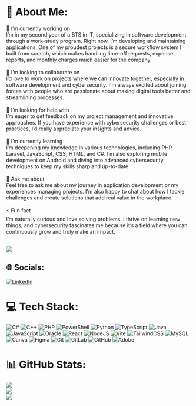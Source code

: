 # 💫 About Me:
🔭 I’m currently working on<br>I’m in my second year of a BTS in IT, specializing in software development through a work-study program. Right now, I’m developing and maintaining applications. One of my proudest projects is a secure workflow system I built from scratch, which makes handling time-off requests, expense reports, and monthly charges much easier for the company.<br><br>👯 I’m looking to collaborate on<br>I’d love to work on projects where we can innovate together, especially in software development and cybersecurity. I'm always excited about joining forces with people who are passionate about making digital tools better and streamlining processes.<br><br>🤝 I’m looking for help with<br>I’m eager to get feedback on my project management and innovative approaches. If you have experience with cybersecurity challenges or best practices, I’d really appreciate your insights and advice.<br><br>🌱 I’m currently learning<br>I’m deepening my knowledge in various technologies, including PHP Laravel, JavaScript, CSS, HTML, and C#. I’m also exploring mobile development on Android and diving into advanced cybersecurity techniques to keep my skills sharp and up-to-date.<br><br>💬 Ask me about<br>Feel free to ask me about my journey in application development or my experiences managing projects. I’m also happy to chat about how I tackle challenges and create solutions that add real value in the workplace.<br><br>⚡ Fun fact<br>I’m naturally curious and love solving problems. I thrive on learning new things, and cybersecurity fascinates me because it’s a field where you can continuously grow and truly make an impact.<br><br>

![](https://quotes-github-readme.vercel.app/api?type=horizontal&theme=tokyonight)

## 🌐 Socials:
[![LinkedIn](https://img.shields.io/badge/LinkedIn-%230077B5.svg?logo=linkedin&logoColor=white)](https://linkedin.com/in/www.linkedin.com/in/myriam-jbilou) 

# 💻 Tech Stack:
![C#](https://img.shields.io/badge/c%23-%23239120.svg?style=plastic&logo=csharp&logoColor=white) ![C++](https://img.shields.io/badge/c++-%2300599C.svg?style=plastic&logo=c%2B%2B&logoColor=white) ![PHP](https://img.shields.io/badge/php-%23777BB4.svg?style=plastic&logo=php&logoColor=white) ![PowerShell](https://img.shields.io/badge/PowerShell-%235391FE.svg?style=plastic&logo=powershell&logoColor=white) ![Python](https://img.shields.io/badge/python-3670A0?style=plastic&logo=python&logoColor=ffdd54) ![TypeScript](https://img.shields.io/badge/typescript-%23007ACC.svg?style=plastic&logo=typescript&logoColor=white) ![Java](https://img.shields.io/badge/java-%23ED8B00.svg?style=plastic&logo=openjdk&logoColor=white) ![JavaScript](https://img.shields.io/badge/javascript-%23323330.svg?style=plastic&logo=javascript&logoColor=%23F7DF1E) ![Oracle](https://img.shields.io/badge/Oracle-F80000?style=plastic&logo=oracle&logoColor=white) ![React](https://img.shields.io/badge/react-%2320232a.svg?style=plastic&logo=react&logoColor=%2361DAFB) ![NodeJS](https://img.shields.io/badge/node.js-6DA55F?style=plastic&logo=node.js&logoColor=white) ![Vite](https://img.shields.io/badge/vite-%23646CFF.svg?style=plastic&logo=vite&logoColor=white) ![TailwindCSS](https://img.shields.io/badge/tailwindcss-%2338B2AC.svg?style=plastic&logo=tailwind-css&logoColor=white) ![MySQL](https://img.shields.io/badge/mysql-4479A1.svg?style=plastic&logo=mysql&logoColor=white) ![Canva](https://img.shields.io/badge/Canva-%2300C4CC.svg?style=plastic&logo=Canva&logoColor=white) ![Figma](https://img.shields.io/badge/figma-%23F24E1E.svg?style=plastic&logo=figma&logoColor=white) ![Git](https://img.shields.io/badge/git-%23F05033.svg?style=plastic&logo=git&logoColor=white) ![GitLab](https://img.shields.io/badge/gitlab-%23181717.svg?style=plastic&logo=gitlab&logoColor=white) ![GitHub](https://img.shields.io/badge/github-%23121011.svg?style=plastic&logo=github&logoColor=white) ![Adobe](https://img.shields.io/badge/adobe-%23FF0000.svg?style=plastic&logo=adobe&logoColor=white)
# 📊 GitHub Stats:
![](https://github-readme-stats.vercel.app/api?username=myriamjbilou&theme=vision-friendly-dark&hide_border=false&include_all_commits=false&count_private=false)<br/>
![](https://nirzak-streak-stats.vercel.app/?user=myriamjbilou&theme=vision-friendly-dark&hide_border=false)<br/>
![](https://github-readme-stats.vercel.app/api/top-langs/?username=myriamjbilou&theme=vision-friendly-dark&hide_border=false&include_all_commits=false&count_private=false&layout=compact)


<!-- Proudly created with GPRM ( https://gprm.itsvg.in ) -->
